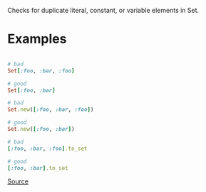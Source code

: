 
Checks for duplicate literal, constant, or variable elements in Set.

# Examples

```ruby

# bad
Set[:foo, :bar, :foo]

# good
Set[:foo, :bar]

# bad
Set.new([:foo, :bar, :foo])

# good
Set.new([:foo, :bar])

# bad
[:foo, :bar, :foo].to_set

# good
[:foo, :bar].to_set
```

[Source](http://www.rubydoc.info/gems/rubocop/RuboCop/Cop/Lint/DuplicateSetElement)